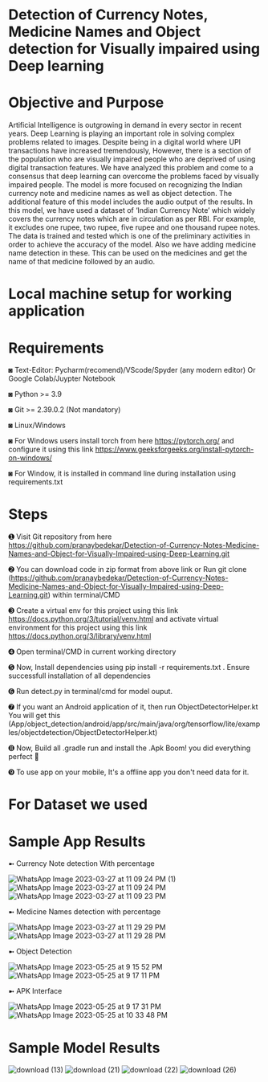 # Detection of Currency Notes, Medicine Names and Object detection for Visually impaired using Deep learning

# Objective and Purpose
Artificial Intelligence is outgrowing in demand in every sector in recent years. Deep Learning is playing an important role in solving complex problems related to images. Despite being in a digital world where UPI transactions have increased tremendously, However, there is a section of the population who are visually impaired people who are deprived of using digital transaction features. We have analyzed this problem and come to a consensus that deep learning can overcome the problems faced by visually impaired people. The model is more focused on recognizing the Indian currency note and medicine names as well as object detection. The additional feature of this model includes the audio output of the results. In this model, we have used a dataset of ‘Indian Currency Note’ which widely covers the currency notes which are in circulation as per RBI. For example, it excludes one rupee, two rupee, five rupee and one thousand rupee notes. The data is trained and tested which is one of the preliminary activities in order to achieve the accuracy of the model. Also we have adding medicine name detection in these. This can be used on the medicines and get the name of that medicine followed by an audio.

# Local machine setup for working application

# Requirements
◙ Text-Editor: Pycharm(recomend)/VScode/Spyder (any modern editor) Or Google Colab/Juypter Notebook

◙ Python >= 3.9

◙ Git >= 2.39.0.2 (Not mandatory)

◙ Linux/Windows 

◙ For Windows users install torch from here https://pytorch.org/ and configure it using this link https://www.geeksforgeeks.org/install-pytorch-on-windows/

◙ For Window, it is installed in command line during installation using requirements.txt

# Steps
➊ Visit Git repository from here https://github.com/pranaybedekar/Detection-of-Currency-Notes-Medicine-Names-and-Object-for-Visually-Impaired-using-Deep-Learning.git

➋ You can download code in zip format from above link or Run git clone (https://github.com/pranaybedekar/Detection-of-Currency-Notes-Medicine-Names-and-Object-for-Visually-Impaired-using-Deep-Learning.git) within terminal/CMD

➌ Create a virtual env for this project using this link https://docs.python.org/3/tutorial/venv.html and activate virtual environment for this project using this link https://docs.python.org/3/library/venv.html

➍ Open terminal/CMD in current working directory

➎ Now, Install dependencies using pip install -r requirements.txt . Ensure successfull installation of all dependencies

➏ Run detect.py in terminal/cmd for model ouput. 

➐ If you want an Android application of it, then run ObjectDetectorHelper.kt You will get this (App/object_detection/android/app/src/main/java/org/tensorflow/lite/examples/objectdetection/ObjectDetectorHelper.kt)

➑ Now, Build all .gradle run and install the .Apk  Boom! you did everything perfect 🌟

➒ To use app on your mobile, It's a offline app you don't need data for it.

# For Dataset we used



# Sample App Results
➼ Currency Note detection With percentage

![WhatsApp Image 2023-03-27 at 11 09 24 PM (1)](https://github.com/pranaybedekar/Detection-of-Currency-Notes-Medicine-Names-and-Object-for-Visually-Impaired-using-Deep-Learning/assets/81001795/925cbb34-e282-4826-97c6-2e92ca6508a4)
![WhatsApp Image 2023-03-27 at 11 09 24 PM](https://github.com/pranaybedekar/Detection-of-Currency-Notes-Medicine-Names-and-Object-for-Visually-Impaired-using-Deep-Learning/assets/81001795/6979298c-8354-4f56-9f06-aa17f327f0e5)
![WhatsApp Image 2023-03-27 at 11 09 23 PM](https://github.com/pranaybedekar/Detection-of-Currency-Notes-Medicine-Names-and-Object-for-Visually-Impaired-using-Deep-Learning/assets/81001795/be2b1893-964d-4549-8ef3-f7103de1d3b4)

➼ Medicine Names detection with percentage

![WhatsApp Image 2023-03-27 at 11 29 29 PM](https://github.com/pranaybedekar/Detection-of-Currency-Notes-Medicine-Names-and-Object-for-Visually-Impaired-using-Deep-Learning/assets/81001795/8f9ffac9-b704-4c6e-baae-071bc775b50d)
![WhatsApp Image 2023-03-27 at 11 29 28 PM](https://github.com/pranaybedekar/Detection-of-Currency-Notes-Medicine-Names-and-Object-for-Visually-Impaired-using-Deep-Learning/assets/81001795/3f05df4f-e53e-48a5-8db6-d427e533a132)

➼ Object Detection

![WhatsApp Image 2023-05-25 at 9 15 52 PM](https://github.com/pranaybedekar/Detection-of-Currency-Notes-Medicine-Names-and-Object-for-Visually-Impaired-using-Deep-Learning/assets/81001795/c2bbe8fc-6c63-4005-a8d6-6d99491720ac)
![WhatsApp Image 2023-05-25 at 9 17 11 PM](https://github.com/pranaybedekar/Detection-of-Currency-Notes-Medicine-Names-and-Object-for-Visually-Impaired-using-Deep-Learning/assets/81001795/13968e52-b95d-452a-b964-688ba6de6df9)


➼ APK Interface

![WhatsApp Image 2023-05-25 at 9 17 31 PM](https://github.com/pranaybedekar/Detection-of-Currency-Notes-Medicine-Names-and-Object-for-Visually-Impaired-using-Deep-Learning/assets/81001795/1e523bb4-25cc-4c4a-9b3d-0a79c7857537)
![WhatsApp Image 2023-05-25 at 10 33 48 PM](https://github.com/pranaybedekar/Detection-of-Currency-Notes-Medicine-Names-and-Object-for-Visually-Impaired-using-Deep-Learning/assets/81001795/481f3ee7-d8ec-4f68-9702-43854d1e40d8)


# Sample Model Results
![download (13)](https://github.com/pranaybedekar/Detection-of-Currency-Notes-Medicine-Names-and-Object-for-Visually-Impaired-using-Deep-Learning/assets/81001795/bc256395-36dc-4887-8cd7-170da3dcd5ce)
![download (21)](https://github.com/pranaybedekar/Detection-of-Currency-Notes-Medicine-Names-and-Object-for-Visually-Impaired-using-Deep-Learning/assets/81001795/29acd22c-be72-4eea-8751-8728bf94771c)
![download (22)](https://github.com/pranaybedekar/Detection-of-Currency-Notes-Medicine-Names-and-Object-for-Visually-Impaired-using-Deep-Learning/assets/81001795/64c0d320-7585-4dda-8dfb-7233d739f4d9)
![download (26)](https://github.com/pranaybedekar/Detection-of-Currency-Notes-Medicine-Names-and-Object-for-Visually-Impaired-using-Deep-Learning/assets/81001795/1c455960-6b03-4325-8108-3ee6eecc1a44)










